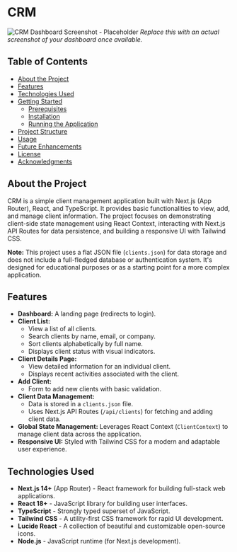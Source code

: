 #  CRM

![ CRM Dashboard Screenshot - Placeholder](https://via.placeholder.com/800x400?text=+CRM+Dashboard)
*Replace this with an actual screenshot of your dashboard once available.*

## Table of Contents

-   [About the Project](#about-the-project)
-   [Features](#features)
-   [Technologies Used](#technologies-used)
-   [Getting Started](#getting-started)
    -   [Prerequisites](#prerequisites)
    -   [Installation](#installation)
    -   [Running the Application](#running-the-application)
-   [Project Structure](#project-structure)
-   [Usage](#usage)
-   [Future Enhancements](#future-enhancements)
-   [License](#license)
-   [Acknowledgments](#acknowledgments)

## About the Project

 CRM is a simple client management application built with Next.js (App Router), React, and TypeScript. It provides basic functionalities to view, add, and manage client information. The project focuses on demonstrating client-side state management using React Context, interacting with Next.js API Routes for data persistence, and building a responsive UI with Tailwind CSS.

**Note:** This project uses a flat JSON file (`clients.json`) for data storage and does not include a full-fledged database or authentication system. It's designed for educational purposes or as a starting point for a more complex application.

## Features

* **Dashboard:** A landing page (redirects to login).
* **Client List:**
    * View a list of all clients.
    * Search clients by name, email, or company.
    * Sort clients alphabetically by full name.
    * Displays client status with visual indicators.
* **Client Details Page:**
    * View detailed information for an individual client.
    * Displays recent activities associated with the client.
* **Add Client:**
    * Form to add new clients with basic validation.
* **Client Data Management:**
    * Data is stored in a `clients.json` file.
    * Uses Next.js API Routes (`/api/clients`) for fetching and adding client data.
* **Global State Management:** Leverages React Context (`ClientContext`) to manage client data across the application.
* **Responsive UI:** Styled with Tailwind CSS for a modern and adaptable user experience.

## Technologies Used

* **Next.js 14+** (App Router) - React framework for building full-stack web applications.
* **React 18+** - JavaScript library for building user interfaces.
* **TypeScript** - Strongly typed superset of JavaScript.
* **Tailwind CSS** - A utility-first CSS framework for rapid UI development.
* **Lucide React** - A collection of beautiful and customizable open-source icons.
* **Node.js** - JavaScript runtime (for Next.js development).